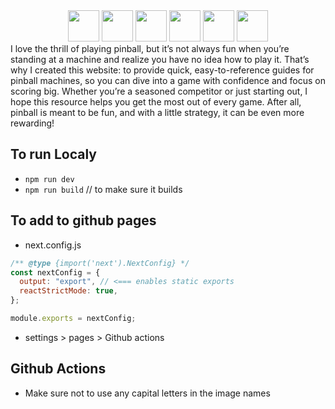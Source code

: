 <div align="center">
  <img src="https://github.com/Logan-Roelofs/pinball-strategy-website/blob/main/static/nextjs-icon-svgrepo-com.svg" width="50" height="50">
  <img src="https://github.com/Logan-Roelofs/pinball-strategy-website/blob/main/static/nodejs-icon-svgrepo-com.svg" width="50" height="50">
  <img src="https://github.com/Logan-Roelofs/pinball-strategy-website/blob/main/static/noun-pinball-61489.svg" width="50" height="50">
  <img src="https://github.com/Logan-Roelofs/pinball-strategy-website/blob/main/static/react-2.svg" width="50" height="50">
  <img src="https://github.com/Logan-Roelofs/pinball-strategy-website/blob/main/static/shadcn-ui-seeklogo.svg" width="50" height="50">
  <img src="https://github.com/Logan-Roelofs/pinball-strategy-website/blob/main/static/typescript.svg" width="50" height="50">

</div>
I love the thrill of playing pinball, but it’s not always fun when you’re standing at a machine and realize you have no idea how to play it. That’s why I created this website: to provide quick, easy-to-reference guides for pinball machines, so you can dive into a game with confidence and focus on scoring big. Whether you’re a seasoned competitor or just starting out, I hope this resource helps you get the most out of every game. After all, pinball is meant to be fun, and with a little strategy, it can be even more rewarding!

## To run Localy

- `npm run dev`
- `npm run build` // to make sure it builds

## To add to github pages

- next.config.js

```js
/** @type {import('next').NextConfig} */
const nextConfig = {
  output: "export", // <=== enables static exports
  reactStrictMode: true,
};

module.exports = nextConfig;
```

- settings > pages > Github actions

## Github Actions
- Make sure not to use any capital letters in the image names

